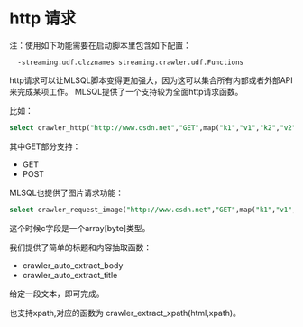 # http 请求

注：使用如下功能需要在启动脚本里包含如下配置：
  
```
  -streaming.udf.clzznames streaming.crawler.udf.Functions
```


http请求可以让MLSQL脚本变得更加强大，因为这可以集合所有内部或者外部API来完成某项工作。
MLSQL提供了一个支持较为全面http请求函数。

比如：

```sql
select crawler_http("http://www.csdn.net","GET",map("k1","v1","k2","v2")) as c as output;
```

其中GET部分支持： 

* GET
* POST

MLSQL也提供了图片请求功能：

```sql
select crawler_request_image("http://www.csdn.net","GET",map("k1","v1","k2","v2")) as c as output;
```

这个时候c字段是一个array[byte]类型。

我们提供了简单的标题和内容抽取函数：

* crawler_auto_extract_body
* crawler_auto_extract_title

给定一段文本，即可完成。

也支持xpath,对应的函数为 crawler_extract_xpath(html,xpath)。



